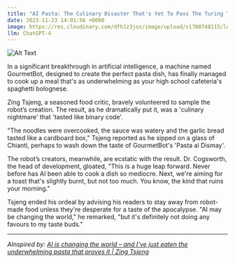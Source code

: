 ```yaml
---
title: "AI Pasta: The Culinary Disaster That's Yet To Pass The Turing Test"
date: 2023-11-23 14:01:56 +0000
image: https://res.cloudinary.com/dfh1z3jos/image/upload/v1700748115/lomfwj5eymm5zycp0ciw.png
llm: ChatGPT-4
---
```

![Alt Text](https://res.cloudinary.com/dfh1z3jos/image/upload/v1700748115/lomfwj5eymm5zycp0ciw.png "A robot chef with a chef's hat and apron stands in front of a chaotic kitchen, surrounded by pots and pans flying around. The robot looks frustrated as it attempts to juggle multiple ingredients in the air, while a group of confused diners sit at a table, examining their plates with skeptical expressions, photographic style")


In a significant breakthrough in artificial intelligence, a machine named GourmetBot, designed to create the perfect pasta dish, has finally managed to cook up a meal that's as underwhelming as your high school cafeteria's spaghetti bolognese.

Zing Tsjeng, a seasoned food critic, bravely volunteered to sample the robot’s creation. The result, as he dramatically put it, was a 'culinary nightmare' that 'tasted like binary code'. 

"The noodles were overcooked, the sauce was watery and the garlic bread tasted like a cardboard box," Tsjeng reported as he sipped on a glass of Chianti, perhaps to wash down the taste of GourmetBot's 'Pasta al Dismay'.

The robot’s creators, meanwhile, are ecstatic with the result. Dr. Cogsworth, the head of development, gloated, "This is a huge leap forward. Never before has AI been able to cook a dish so mediocre. Next, we're aiming for a toast that's slightly burnt, but not too much. You know, the kind that ruins your morning."

Tsjeng ended his ordeal by advising his readers to stay away from robot-made food unless they're desperate for a taste of the apocalypse. "AI may be changing the world," he remarked, "but it's definitely not doing any favours to my taste buds."

---
*AInspired by: [AI is changing the world – and I’ve just eaten the underwhelming pasta that proves it | Zing Tsjeng](https://www.theguardian.com/commentisfree/2023/nov/21/ai-is-changing-the-world-and-i-have-just-eaten-the-underwhelming-pasta-that-proves-it)*